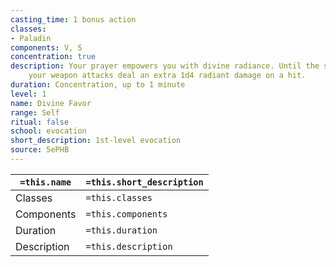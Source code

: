 ```yaml
---
casting_time: 1 bonus action
classes:
- Paladin
components: V, S
concentration: true
description: Your prayer empowers you with divine radiance. Until the spell ends,
    your weapon attacks deal an extra 1d4 radiant damage on a hit.
duration: Concentration, up to 1 minute
level: 1
name: Divine Favor
range: Self
ritual: false
school: evocation
short_description: 1st-level evocation
source: 5ePHB
---
```


| `=this.name` | `=this.short_description` |
| ------------ | ------------------------- |
| Classes      | `=this.classes`           |
| Components   | `=this.components`        |
| Duration     | `=this.duration`          |
| Description  | `=this.description`       |